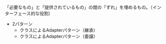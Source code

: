 「必要なもの」と「提供されているもの」の間の「ずれ」を埋めるもの。（インターフェース的な役割）

- 2パターン
  - クラスによるAdapterパターン（継承）
  - クラスによるAdapterパターン（委譲）
